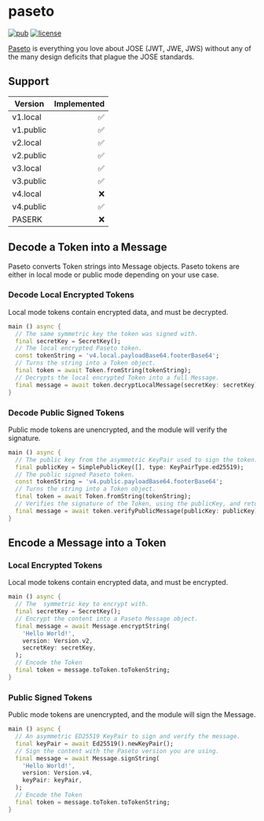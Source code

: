 # paseto

  
[![pub](https://img.shields.io/pub/v/paseto)](https://pub.dartlang.org/packages/paseto)
[![license](https://img.shields.io/badge/license-BSD-blue.svg)](https://opensource.org/license/BSD-3-clause/)

[Paseto](https://paseto.io) is everything you love about JOSE (JWT, JWE, JWS) without any of the many design deficits that plague the JOSE standards. 

## Support

| Version   | Implemented |
| -------   | --:         |
| v1.local  | ✅          |
| v1.public | ✅          |
| v2.local  | ✅          |
| v2.public | ✅          |
| v3.local  | ✅          |
| v3.public | ✅          |
| v4.local  | ❌          |
| v4.public | ✅          |
| PASERK    | ❌          |

## Decode a Token into a Message

Paseto converts Token strings into Message objects. Paseto tokens are either in local mode or public mode depending on your use case. 

### Decode Local Encrypted Tokens

Local mode tokens contain encrypted data, and must be decrypted.

```dart
main () async {
  // The same symmetric key the token was signed with.
  final secretKey = SecretKey();
  // The local encrypted Paseto token.
  const tokenString = 'v4.local.payloadBase64.footerBase64';
  // Turns the string into a Token object.
  final token = await Token.fromString(tokenString);
  // Decrypts the local encrypted Token into a full Message.
  final message = await token.decryptLocalMessage(secretKey: secretKey);
}
```

### Decode Public Signed Tokens

Public mode tokens are unencrypted, and the module will verify the signature.

```dart
main () async {
  // The public key from the asymmetric KeyPair used to sign the token.
  final publicKey = SimplePublicKey([], type: KeyPairType.ed25519);
  // The public signed Paseto token.
  const tokenString = 'v4.public.payloadBase64.footerBase64';
  // Turns the string into a Token object.
  final token = await Token.fromString(tokenString);
  // Verifies the signature of the Token, using the publicKey, and returns the full Message.
  final message = await token.verifyPublicMessage(publicKey: publicKey);
}
```

## Encode a Message into a Token

### Local Encrypted Tokens

Local mode tokens contain encrypted data, and must be encrypted.

```dart
main () async {
  // The  symmetric key to encrypt with.
  final secretKey = SecretKey();
  // Encrypt the content into a Paseto Message object.
  final message = await Message.encryptString(
    'Hello World!',
    version: Version.v2,
    secretKey: secretKey,
  );
  // Encode the Token
  final token = message.toToken.toTokenString;
}
```

### Public Signed Tokens

Public mode tokens are unencrypted, and the module will sign the Message.

```dart
main () async {
  // An asymmetric ED25519 KeyPair to sign and verify the message.
  final keyPair = await Ed25519().newKeyPair();
  // Sign the content with the Paseto version you are using.
  final message = await Message.signString(
    'Hello World!',
    version: Version.v4,
    keyPair: keyPair,
  );
  // Encode the Token
  final token = message.toToken.toTokenString;  
}
```